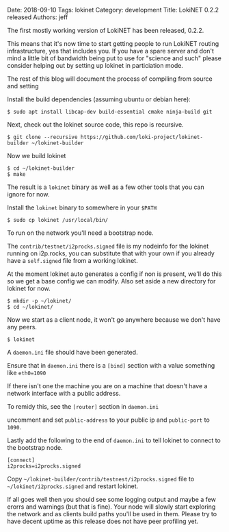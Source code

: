 Date: 2018-09-10
Tags: lokinet
Category: development
Title: LokiNET 0.2.2 released
Authors: jeff
 
The first mostly working version of LokiNET has been released, 0.2.2.

This means that it's now time to start getting people to run LokiNET routing infrastructure, yes 
that includes you. If you have a spare server and don't mind a little bit of bandwidth being
put to use for "science and such" please consider helping out by setting up lokinet in particiation mode.

The rest of this blog will document the process of compiling from source and setting


Install the build dependencies (assuming ubuntu or debian here):

    $ sudo apt install libcap-dev build-essential cmake ninja-build git
        
    
Next, check out the lokinet source code, this repo is recursive.

    $ git clone --recursive https://github.com/loki-project/lokinet-builder ~/lokinet-builder
         
Now we build lokinet

    $ cd ~/lokinet-builder
    $ make

The result is a `lokinet` binary as well as a few other tools that you can ignore for now.

Install the `lokinet` binary to somewhere in your `$PATH`

    $ sudo cp lokinet /usr/local/bin/

To run on the network you'll need a bootstrap node.

The `contrib/testnet/i2procks.signed` file is my nodeinfo for the lokinet running on i2p.rocks, you can substitute that with
your own if you already have a `self.signed` file from a working lokinet.

At the moment lokinet auto generates a config if non is present, we'll do this so we get a base config we can modify.
Also set aside a new directory for lokinet for now.

    $ mkdir -p ~/lokinet/
    $ cd ~/lokinet/
    
Now we start as a client node, it won't go anywhere because we don't have any peers.

    $ lokinet

A `daemon.ini` file should have been generated.

Ensure that in `daemon.ini` there is a `[bind]` section with a value something like `eth0=1090`

If there isn't one the machine you are on a machine that doesn't have a network interface with a public address.

To remidy this, see the `[router]` section in `daemon.ini`

uncomment and set `public-address` to your public ip and `public-port` to `1090`.


Lastly add the following to the end of `daemon.ini` to tell lokinet to connect to the bootstrap node.

    [connect]
    i2procks=i2procks.signed
  
Copy `~/lokinet-builder/contrib/testnest/i2procks.signed` file to `~/lokinet/i2procks.signed` and restart lokinet.

If all goes well then you should see some logging output and maybe a few erorrs and warnings (but that is fine).
Your node will slowly start exploring the network and as clients build paths you'll be used in them. Please try 
to have decent uptime as this release does not have peer profiling yet.
